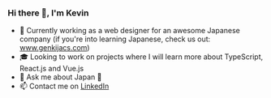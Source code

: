 ### Hi there 👋, I'm Kevin

<!--
**neoke20/neoke20** is a ✨ _special_ ✨ repository because its `README.md` (this file) appears on your GitHub profile.

Here are some ideas to get you started:

- 🔭 I’m currently working on ...
- 🌱 I’m currently learning ...
- 👯 I’m looking to collaborate on ...
- 🤔 I’m looking for help with ...
- 💬 Ask me about ...
- 📫 How to reach me: ...
- 😄 Pronouns: ...
- ⚡ Fun fact: ...
-->
- 🏢 Currently working as a web designer for an awesome Japanese company (if you're into learning Japanese, check us out: www.genkijacs.com)
- 🎓 Looking to work on projects where I will learn more about TypeScript, React.js and Vue.js
- 💬 Ask me about Japan 🗾
- 📫 Contact me on [LinkedIn](https://www.linkedin.com/in/konczakkevin/)
